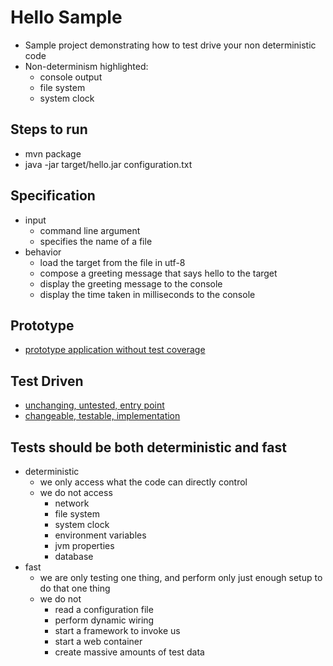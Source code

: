 # Hello Sample
- Sample project demonstrating how to test drive your non deterministic code
- Non-determinism highlighted:
    - console output
    - file system
    - system clock

## Steps to run
- mvn package
- java -jar target/hello.jar configuration.txt

## Specification
- input
    - command line argument
    - specifies the name of a file
- behavior
    - load the target from the file in utf-8
    - compose a greeting message that says hello to the target
    - display the greeting message to the console
    - display the time taken in milliseconds to the console

## Prototype
- [prototype application without test coverage](src/test/scala/com/seanshubin/hello/PrototypeApp)

## Test Driven
- [unchanging, untested, entry point](src/main/scala/com/seanshubin/hello/ConsoleApplication)
- [changeable, testable, implementation](src/main/scala/com/seanshubin/hello/ApplicationImpl)

## Tests should be both deterministic and fast 
- deterministic
    - we only access what the code can directly control
    - we do not access
        - network
        - file system
        - system clock
        - environment variables
        - jvm properties
        - database
- fast
    - we are only testing one thing, and perform only just enough setup to do that one thing
    - we do not
        - read a configuration file
        - perform dynamic wiring
        - start a framework to invoke us
        - start a web container
        - create massive amounts of test data
